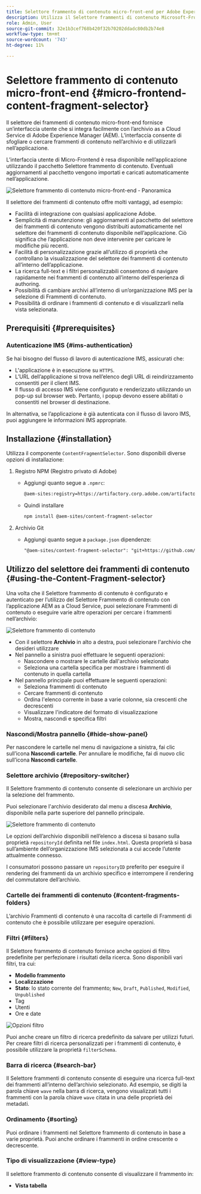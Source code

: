 ```yaml
---
title: Selettore frammento di contenuto micro-front-end per Adobe Experience Manager as a Cloud Service
description: Utilizza il Selettore frammenti di contenuto Microsoft-Frontend per cercare, trovare e recuperare frammenti di contenuto dall’applicazione.
role: Admin, User
source-git-commit: 32e1b3cef768b420f32b70202ddadc80db2b74e8
workflow-type: tm+mt
source-wordcount: '743'
ht-degree: 11%

---
```



# Selettore frammento di contenuto micro-front-end {#micro-frontend-content-fragment-selector}

Il selettore dei frammenti di contenuto micro-front-end fornisce un’interfaccia utente che si integra facilmente con l’archivio as a Cloud Service di Adobe Experience Manager (AEM). L’interfaccia consente di sfogliare o cercare frammenti di contenuto nell’archivio e di utilizzarli nell’applicazione.

L’interfaccia utente di Micro-Frontend è resa disponibile nell’applicazione utilizzando il pacchetto Selettore frammento di contenuto. Eventuali aggiornamenti al pacchetto vengono importati e caricati automaticamente nell’applicazione.

![Selettore frammento di contenuto micro-front-end - Panoramica](/help/headless/assets/content-fragment-selector-overview.png)

Il selettore dei frammenti di contenuto offre molti vantaggi, ad esempio:

* Facilità di integrazione con qualsiasi applicazione Adobe.
* Semplicità di manutenzione: gli aggiornamenti al pacchetto del selettore dei frammenti di contenuto vengono distribuiti automaticamente nel selettore dei frammenti di contenuto disponibile nell’applicazione. Ciò significa che l’applicazione non deve intervenire per caricare le modifiche più recenti.
* Facilità di personalizzazione grazie all’utilizzo di proprietà che controllano la visualizzazione del selettore dei frammenti di contenuto all’interno dell’applicazione.
* La ricerca full-text e i filtri personalizzabili consentono di navigare rapidamente nei frammenti di contenuto all’interno dell’esperienza di authoring.
* Possibilità di cambiare archivi all’interno di un’organizzazione IMS per la selezione di Frammenti di contenuto.
* Possibilità di ordinare i frammenti di contenuto e di visualizzarli nella vista selezionata.

## Prerequisiti {#prerequisites}

### Autenticazione IMS {#ims-authentication}

Se hai bisogno del flusso di lavoro di autenticazione IMS, assicurati che:

* L&#39;applicazione è in esecuzione su `HTTPS`.
* L’URL dell’applicazione si trova nell’elenco degli URL di reindirizzamento consentiti per il client IMS.
* Il flusso di accesso IMS viene configurato e renderizzato utilizzando un pop-up sul browser web. Pertanto, i popup devono essere abilitati o consentiti nel browser di destinazione.

In alternativa, se l’applicazione è già autenticata con il flusso di lavoro IMS, puoi aggiungere le informazioni IMS appropriate.

## Installazione {#installation}

Utilizza il componente `ContentFragmentSelector`. Sono disponibili diverse opzioni di installazione:

1. Registro NPM (Registro privato di Adobe)

   * Aggiungi quanto segue a `.npmrc`:

     ```html
     @aem-sites:registry=https://artifactory.corp.adobe.com/artifactory/api/npm/npm-aem-sites-release/
     ```

   * Quindi installare

     ```html
     npm install @aem-sites/content-fragment-selector
     ```

1. Archivio Git

   * Aggiungi quanto segue a `package.json` dipendenze:

     ```html
     "@aem-sites/content-fragment-selector": "git+https://github.com/adobe/<your-private-repo-url>.git#version"
     ```

## Utilizzo del selettore dei frammenti di contenuto {#using-the-Content-Fragment-selector}

Una volta che il Selettore frammento di contenuto è configurato e autenticato per l’utilizzo del Selettore Frammento di contenuto con l’applicazione AEM as a Cloud Service, puoi selezionare Frammenti di contenuto o eseguire varie altre operazioni per cercare i frammenti nell’archivio:

![Selettore frammento di contenuto](/help/headless/assets/content-fragment-selector-using.png)

* Con il selettore **Archivio** in alto a destra, puoi selezionare l&#39;archivio che desideri utilizzare
* Nel pannello a sinistra puoi effettuare le seguenti operazioni:
   * Nascondere o mostrare le cartelle dall&#39;archivio selezionato
   * Seleziona una cartella specifica per mostrare i frammenti di contenuto in quella cartella
* Nel pannello principale puoi effettuare le seguenti operazioni:
   * Seleziona frammenti di contenuto
   * Cercare frammenti di contenuto
   * Ordina l&#39;elenco corrente in base a varie colonne, sia crescenti che decrescenti
   * Visualizzare l&#39;indicatore del formato di visualizzazione
   * Mostra, nascondi e specifica filtri

### Nascondi/Mostra pannello {#hide-show-panel}

Per nascondere le cartelle nel menu di navigazione a sinistra, fai clic sull’icona **Nascondi cartelle**. Per annullare le modifiche, fai di nuovo clic sull’icona **Nascondi cartelle**.

### Selettore archivio {#repository-switcher}

Il Selettore frammento di contenuto consente di selezionare un archivio per la selezione del frammento.

Puoi selezionare l&#39;archivio desiderato dal menu a discesa **Archivio**, disponibile nella parte superiore del pannello principale.

![Selettore frammento di contenuto](/help/headless/assets/content-fragment-repository-selector.png)

Le opzioni dell’archivio disponibili nell’elenco a discesa si basano sulla proprietà `repositoryId` definita nel file `index.html`. Questa proprietà si basa sull’ambiente dell’organizzazione IMS selezionata a cui accede l’utente attualmente connesso.

I consumatori possono passare un `repositoryID` preferito per eseguire il rendering dei frammenti da un archivio specifico e interrompere il rendering del commutatore dell’archivio.

### Cartelle dei frammenti di contenuto {#content-fragments-folders}

L’archivio Frammenti di contenuto è una raccolta di cartelle di Frammenti di contenuto che è possibile utilizzare per eseguire operazioni.

### Filtri {#filters}

Il Selettore frammento di contenuto fornisce anche opzioni di filtro predefinite per perfezionare i risultati della ricerca. Sono disponibili vari filtri, tra cui:

* **Modello frammento**
* **Localizzazione**
* **Stato**: lo stato corrente del frammento; `New`, `Draft`, `Published`, `Modified`, `Unpublished`
* Tag
* Utenti
* Ore e date

![Opzioni filtro](/help/headless/assets/content-selector-filters.png)

Puoi anche creare un filtro di ricerca predefinito da salvare per utilizzi futuri. Per creare filtri di ricerca personalizzati per i frammenti di contenuto, è possibile utilizzare la proprietà `filterSchema`.

### Barra di ricerca {#search-bar}

Il Selettore frammenti di contenuto consente di eseguire una ricerca full-text dei frammenti all’interno dell’archivio selezionato. Ad esempio, se digiti la parola chiave `wave` nella barra di ricerca, vengono visualizzati tutti i frammenti con la parola chiave `wave` citata in una delle proprietà dei metadati.

### Ordinamento {#sorting}

Puoi ordinare i frammenti nel Selettore frammento di contenuto in base a varie proprietà. Puoi anche ordinare i frammenti in ordine crescente o decrescente.

### Tipo di visualizzazione {#view-type}

Il selettore frammento di contenuto consente di visualizzare il frammento in:

* **Vista tabella**
